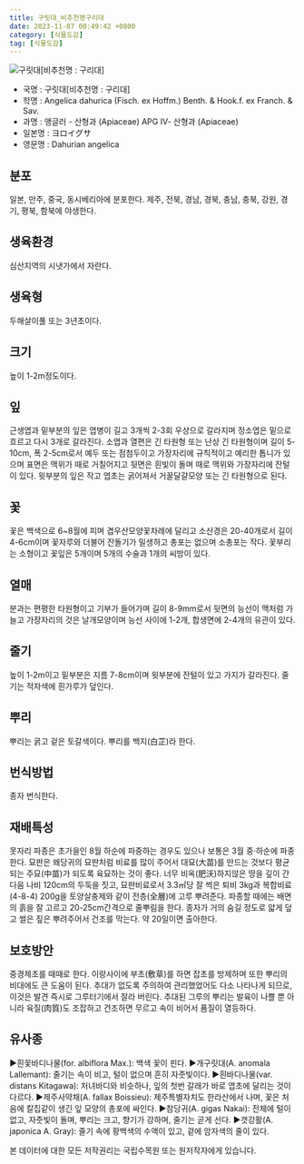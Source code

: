 ```yaml
---
title: 구릿대_비추천명구리대
date: 2023-11-07 00:49:42 +0800
category: [식물도감]
tag: [식물도감]
---
```




![구릿대[비추천명 : 구리대]](/fileUpload/plants/basic/Umbelliferae/Angelica/7340/1_th2.JPG)
- 국명 : 구릿대[비추천명 : 구리대]
- 학명 : Angelica dahurica (Fisch. ex Hoffm.) Benth. & Hook.f. ex Franch. & Sav.
- 과명 : 앵글러 - 산형과 (Apiaceae) APG Ⅳ- 산형과 (Apiaceae)
- 일본명 : ヨロイグサ
- 영문명 : Dahurian angelica


## 분포
일본, 만주, 중국, 동시베리아에 분포한다. 제주, 전북, 경남, 경북, 충남, 충북, 강원, 경기, 평북, 함북에 야생한다.
## 생육환경
심산지역의 시냇가에서 자란다.
## 생육형
두해살이풀 또는 3년초이다.
## 크기
높이 1-2m정도이다.
## 잎
근생엽과 밑부분의 잎은 엽병이 길고 3개씩 2-3회 우상으로 갈라지며 정소엽은 밑으로 흐르고 다시 3개로 갈라진다. 소엽과 열편은 긴 타원형 또는 난상 긴 타원형이며 길이 5-10cm, 폭 2-5cm로서 예두 또는 점첨두이고 가장자리에 규칙적이고 예리한 톱니가 있으며 표면은 맥위가 때로 거칠어지고 뒷면은 흰빛이 돌며 때로 맥위와 가장자리에 잔털이 있다. 윗부분의 잎은 작고 엽초는 굵어져서 거꿀달걀모양 또는 긴 타원형으로 된다.
## 꽃
꽃은 백색으로 6~8월에 피며 겹우산모양꽃차례에 달리고 소산경은 20-40개로서 길이 4-6cm이며 꽃자루와 더불어 잔돌기가 밀생하고 총포는 없으며 소총포는 작다. 꽃부리는 소형이고 꽃잎은 5개이며 5개의 수술과 1개의 씨방이 있다.
## 열매
분과는 편평한 타원형이고 기부가 들어가며 길이 8-9mm로서 뒷면의 능선이 맥처럼 가늘고 가장자리의 것은 날개모양이며 능선 사이에 1-2개, 합생면에 2-4개의 유관이 있다.
## 줄기
높이 1-2m이고 밑부분은 지름 7-8cm이며 윗부분에 잔털이 있고 가지가 갈라진다. 줄기는 적자색에 흰가루가 덮인다.
## 뿌리
뿌리는 굵고 겉은 토갈색이다. 뿌리를 백지(白芷)라 한다.
## 번식방법
종자 번식한다.
## 재배특성
못자리 파종은 초가을인 8월 하순에 파중하는 경우도 있으나 보통은 3월 중·하순에 파종한다. 묘판은 왜당귀의 묘판처럼 비료를 많이 주어서 대묘(大苗)를 만드는 것보다 평균되는 주묘(中苗)가 되도록 육묘하는 것이 좋다. 너무 비옥(肥沃)하지않은 땅을 깊이 간 다음 나비 120cm의 두둑을 짓고, 묘판비료로서 3.3㎡당 잘 썩은 퇴비 3kg과 복합비료(4-8-4) 200g을 토양살충제와 같이 전층(全層)에 고루 뿌려준다. 파종할 때에는 배면의 흙을 잘 고르고 20-25cm간격으로 줄뿌림을 한다. 종자가 거의 숨길 정도로 얇게 덮고 썰은 짚은 뿌려주어서 건조를 막는다. 약 20일이면 출아한다.
## 보호방안
중경제초를 때때로 한다. 이랑사이에 부초(敷草)를 하면 잡초를 방제하며 또한 뿌리의 비대에도 큰 도움이 된다. 추대가 없도록 주의하여 관리했었어도 다소 나타나게 되므로, 이것은 발견 즉시로 그루터기에서 잘라 버린다. 추대된 그루의 뿌리는 발육이 나쁠 뿐 아니라 육질(肉質)도 조잡하고 건조하면 무르고 속이 비어서 품질이 열등하다.
## 유사종
▶흰꽃바디나물(for. albiflora Max.): 백색 꽃이 핀다.▶개구릿대(A. anomala Lallemant): 줄기는 속이 비고, 털이 없으며 흔히 자줏빛이다. ▶흰바디나물(var. distans Kitagawa): 처녀바디와 비슷하나, 잎의 첫번 갈래가 바로 엽초에 달리는 것이 다르다.▶제주사약채(A. fallax Boissieu): 제주특별자치도 한라산에서 나며, 꽃은 처음에 칼집같이 생긴 잎 모양의 총포에 싸인다.▶참당귀(A. gigas Nakai): 전체에 털이 없고, 자줏빛이 돌며, 뿌리는 크고, 향기가 강하며, 줄기는 곧게 선다. ▶갯강활(A. japonica A. Gray): 줄기 속에 황백색의 수액이 있고, 겉에 암자색의 줄이 있다. 






본 데이터에 대한 모든 저작권리는 국립수목원 또는 원저작자에게 있습니다.
